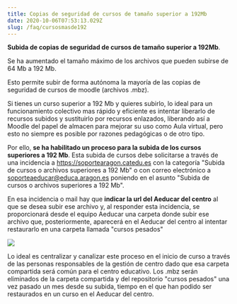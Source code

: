```yaml
---
title: Copias de seguridad de cursos de tamaño superior a 192Mb
date: 2020-10-06T07:53:13.029Z
slug: /faq/cursosmasde192
---
```



**Subida de copias de seguridad de cursos de tamaño superior a 192Mb**.

Se ha aumentado el tamaño máximo de los archivos que pueden subirse de 64 Mb a 192 Mb.

Esto permite subir de forma autónoma la mayoría de las copias de seguridad de cursos de moodle (archivos .mbz).

Si tienes un curso superior a 192 Mb y quieres subirlo, lo ideal para un funcionamiento colectivo mas rápido y eficiente es intentar liberarlo de recursos subidos y sustituirlo por recursos enlazados, liberando así a Moodle del papel de almacen para mejorar su uso como Aula virtual, pero esto no siempre es posible por razones pedagógicas o de otro tipo.

Por ello, **se ha habilitado un proceso para la subida de los cursos superiores a 192 Mb**. Esta subida de cursos debe solicitarse a través de una incidencia a https://soportearagon.catedu.es con la categoría "Subida de cursos o archivos superiores a 192 Mb" o con correo electrónico a soporteaeducar@educa.aragon.es poniendo en el asunto "Subida de cursos o archivos superiores a 192 Mb".

En esa incidencia o mail hay que **indicar la url del Aeducar del centro** al que se desea subir ese archivo y, al responder esta incidencia, se proporcionará desde el equipo Aeducar una carpeta donde subir ese archivo que, posteriormente, aparecerá en el Aeducar del centro al intentar restaurarlo en una carpeta llamada "cursos pesados" 

![](/assets/cursospesados.png)

Lo ideal es centralizar y canalizar este proceso en el inicio de curso a través de las personas responsables de la gestión de centro dado que esa carpeta compartida será común para el centro educativo. Los .mbz serán eliminados de la carpeta compartida y del repositorio "cursos pesados" una vez pasado un mes desde su subida, tiempo en el que han podido ser restaurados en un curso en el Aeducar del centro.
